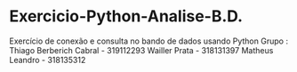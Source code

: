 # Exercicio-Python-Analise-B.D.
Exercício de conexão e consulta no bando de dados usando Python
Grupo : 
Thiago Berberich Cabral - 319112293
Wailler Prata - 318131397
Matheus Leandro - 318135312
